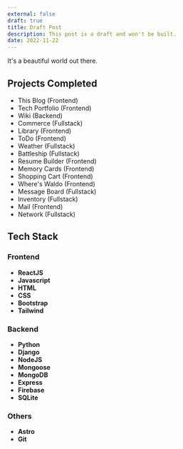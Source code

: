 ```yaml
---
external: false
draft: true
title: Draft Post
description: This post is a draft and won't be built.
date: 2022-11-22
---
```


It's a beautiful world out there.

## Projects Completed
- This Blog (Frontend)
- Tech Portfolio (Frontend)
- Wiki (Backend)
- Commerce (Fullstack)
- Library (Frontend)
- ToDo (Frontend)
- Weather (Fullstack)
- Battleship (Fullstack)
- Resume Builder (Frontend)
- Memory Cards (Frontend)
- Shopping Cart (Frontend)
- Where's Waldo (Frontend)
- Message Board (Fullstack)
- Inventory (Fullstack)
- Mail (Frontend)
- Network (Fullstack)


## Tech Stack
### Frontend 
- **ReactJS**
- **Javascript**
- **HTML**
- **CSS**
- **Bootstrap**
- **Tailwind**

### Backend 
- **Python**
- **Django** 
- **NodeJS**
- **Mongoose**
- **MongoDB** 
- **Express**
- **Firebase**
- **SQLite**

### Others
- **Astro**
- **Git**

